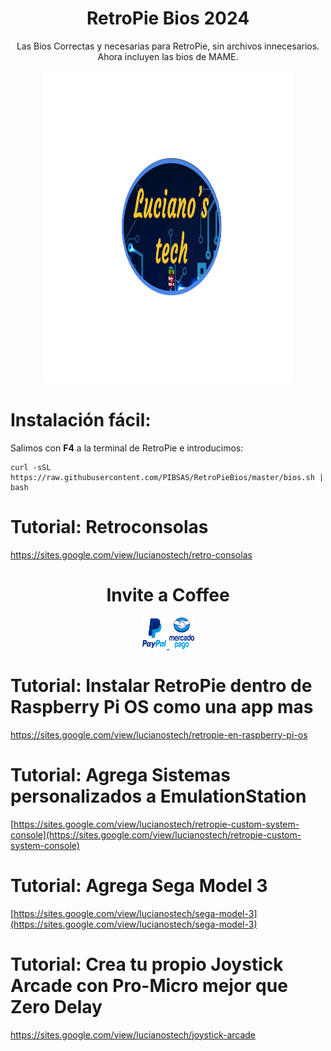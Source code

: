 #                                  <h1 align="center"> RetroPie Bios 2024</h1>
<p align="center">
Las Bios Correctas y necesarias para RetroPie, sin archivos innecesarios. Ahora incluyen las bios de MAME.
</p>

</p>
<p align="center">
<img src="https://raw.githubusercontent.com/PIBSAS/RetroPieBios/master/logov3.png" alt="lucianostech" width="400" height="500">
</p>

# Instalación fácil:

Salimos con **F4** a la terminal de RetroPie e introducimos:
```
curl -sSL https://raw.githubusercontent.com/PIBSAS/RetroPieBios/master/bios.sh | bash
```
# Tutorial: Retroconsolas
https://sites.google.com/view/lucianostech/retro-consolas

<h1 align="center"> Invite a Coffee</h1>
<p align="center">
<a href="https://www.paypal.com/paypalme/RaspberryPiBsAs">
<img src="https://raw.githubusercontent.com/PIBSAS/MiPiTV/master/Paypal_2014_logo.png" alt="Invite a Coffee" width="40" height="50">
</a>
<a href="https://link.mercadopago.com.ar/raspberrypibsas">
<img src="https://raw.githubusercontent.com/PIBSAS/MiPiTV/master/MercadoPago.png" alt="Invite a Coffee" width="40" height="50">
</a>
</p>

# Tutorial: Instalar RetroPie dentro de Raspberry Pi OS como una app mas
https://sites.google.com/view/lucianostech/retropie-en-raspberry-pi-os

# Tutorial: Agrega Sistemas personalizados a EmulationStation
[https://sites.google.com/view/lucianostech/retropie-custom-system-console](https://sites.google.com/view/lucianostech/retropie-custom-system-console)

# Tutorial: Agrega Sega Model 3
[https://sites.google.com/view/lucianostech/sega-model-3](https://sites.google.com/view/lucianostech/sega-model-3)

# Tutorial: Crea tu propio Joystick Arcade con Pro-Micro mejor que Zero Delay
https://sites.google.com/view/lucianostech/joystick-arcade
